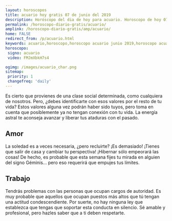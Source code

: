 ```yaml
---
layout: horoscopos
title: acuario hoy gratis 07 de junio del 2019 
description: Horóscopo del dia de hoy para acuario. Horoscopo de hoy 07 de junio del 2019. Las predicciones de amor, trabajo, vida personal gratis.
permalink: /horoscopo-diario-gratis/acuario/
amplink: /horoscopo-diario-gratis/amp/acuario/
home: FALSE
redirect_from: /p/acuario.html
keywords: acuario,horoscopo,horoscopo acuario junio 2019,horoscopo acuario hoy,tarot acuario junio 2019,horoscopo acuario,tarot acuario hoy,horoscopo de hoy,horoscopo diario,tarot del amor,horoscopo de hoy acuario,horoscopo diario del tarot, Horoscopo de hoy acuario 07 de junio del 2019,horóscopo del día,signos zodiacales 2019, el horoscopo de hoy
horoscopo:
 signo: acuario
 video: FMJmXbkH7s4

ogimg: /images/acuario_char.png
sitemap:
 priority: 1
 changefreq: 'daily'
---
```



Es cierto que provienes de una clase social determinada, como cualquiera de nosotros. Pero, ¿debes identificarte con esos valores por el resto de tu vida? Estos valores alguna vez podrán haber sido tuyos, pero toma en cuenta que posiblemente ya no tengan conexión con tu vida. La energía astral te aconseja avanzar y liberar tus ataduras con el pasado.

## Amor

La soledad es a veces necesaria, ¿pero recluirte? ¡Es demasiado! ¡Tienes que salir de casa y cambiar tu perspectiva! ¡Hibernar sólo empeorará las cosas!  De hecho, es probable que esta semana fijes tu mirada en alguien del signo Géminis... pero eso requerirá que empujes tus límites.

## Trabajo

Tendrás problemas con las personas que ocupan cargos de autoridad. Es muy probable que aquellos que ocupan puestos más altos que tú tengan una actitud condescendiente. Por suerte, no hay ninguna ley que establezca que tengas que soportar esta conducta en silencio. Sé amable y profesional, pero hazles saber que a ti deben respetarte.
